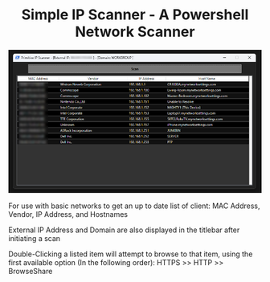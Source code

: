 <h1 align="center">Simple IP Scanner - A Powershell Network Scanner</h1>

<p align="center"><img src="https://github.com/illsk1lls/IPScanner/blob/main/.readme/IPScanner.png?raw=true"></p>

For use with basic networks to get an up to date list of client: MAC Address, Vendor, IP Address, and Hostnames<br>

External IP Address and Domain are also displayed in the titlebar after initiating a scan<br>

Double-Clicking a listed item will attempt to browse to that item, using the first available option (In the following order): HTTPS \>\> HTTP \>\> BrowseShare<br>